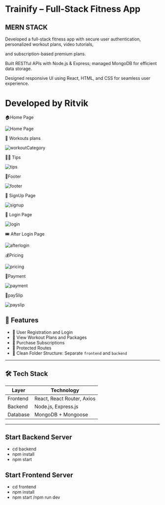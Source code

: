 # Trainify – Full-Stack Fitness App 
## MERN STACK
Developed a full-stack fitness app with secure user authentication, personalized workout plans, video tutorials,

and subscription-based premium plans.

Built RESTful APIs with Node.js & Express; managed MongoDB for efficient data storage.

Designed responsive UI using React, HTML, and CSS for seamless user experience.

# Developed by Ritvik

🏠Home Page

![Home Page](./Screenshots/home1.png)

🌿 Workouts plans

![workoutCategory](./Screenshots/workoutCategory.png)

💁‍♂️ Tips

![tips](./Screenshots/tips.png)

🔻Footer

![footer](./Screenshots/footer.png)

📝 SignUp Page

![signup](./Screenshots/signup.png)

🔐 Login Page

![login](./Screenshots/login.png)

🎟️ After Login Page

![afterlogin](./Screenshots/afterlogin.png)

💰Pricing

![pricing](./Screenshots/pricing.png)

🤑Payment

![payment](./Screenshots/payment.png)

📄paySlip

![payslip](./Screenshots/payslip.png)




## 🚀 Features

- 📝 User Registration and Login
- 🧘 View Workout Plans and Packages
- 🛒 Purchase Subscriptions
- 🔐 Protected Routes 
- 📁 Clean Folder Structure: Separate `frontend` and `backend`

---

## 🛠️ Tech Stack

| Layer      | Technology                 |
|------------|----------------------------|
| Frontend   | React, React Router, Axios |
| Backend    | Node.js, Express.js        |
| Database   | MongoDB + Mongoose         |

---

## Start Backend Server

- cd backend
- npm install
- npm start

## Start Frontend Server

- cd frontend
- npm install
- npm start /npm run dev

